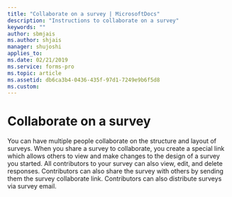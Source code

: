 ```yaml
---
title: "Collaborate on a survey | MicrosoftDocs"
description: "Instructions to collaborate on a survey"
keywords: ""
author: sbmjais
ms.author: shjais
manager: shujoshi
applies_to: 
ms.date: 02/21/2019
ms.service: forms-pro
ms.topic: article
ms.assetid: db6ca3b4-0436-435f-97d1-7249e9b6f5d8
ms.custom: 
---
```

# Collaborate on a survey

You can have multiple people collaborate on the structure and layout of surveys. When you share a survey to collaborate, you create a special link which allows others to view and make changes to the design of a survey you started. All contributors to your survey can also view, edit, and delete responses. Contributors can also share the survey with others by sending them the survey collaborate link. Contributors can also distribute surveys via survey email.


